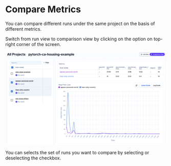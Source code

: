# Compare Metrics

You can compare different runs under the same project on the basis of different metrics.

Switch from run view to comparison view by clicking on the option on top-right corner of the screen.

![Comparing Runs](../../assets/run-compare-metrics.png)

You can selects the set of runs you want to compare by selecting or deselecting the checkbox.
